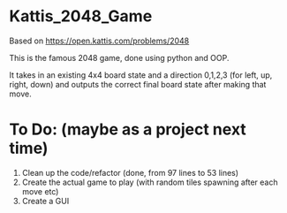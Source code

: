 # Kattis_2048_Game
Based on https://open.kattis.com/problems/2048

This is the famous 2048 game, done using python and OOP. 

It takes in an existing 4x4 board state and a direction 0,1,2,3 (for left, up, right, down) and outputs the correct final board state after making that move.

# To Do: (maybe as a project next time)
1. Clean up the code/refactor (done, from 97 lines to 53 lines)
2. Create the actual game to play (with random tiles spawning after each move etc)
3. Create a GUI

